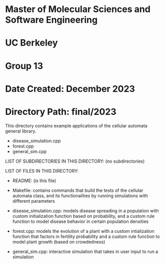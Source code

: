 # Master of Molecular Sciences and Software Engineering
# UC Berkeley
# 
# Group 13
# Date Created: December 2023
#
# Directory Path: final/2023

This directory contains example applications of the cellular automata general library. 
- disease_simulation.cpp 
- forest.cpp 
- general_sim.cpp 

LIST OF SUBDIRECTORIES IN THIS DIRECTORY:
(no subdirectories)

LIST OF FILES IN THIS DIRECTORY:
- README: (is this file)

- Makefile: contains commands that build the tests of the cellular automata class, and its functionalities by running simulations with different parameters
- disease_simulation.cpp: models disease spreading in a population 
    with custom initialization function based on probability, and a custom rule function to model disease behavior in certain population densities 
- forest.cpp: models the evolution of a plant with a custom intialization   function that factors in fertility probability and a custom rule function to model plant growth (based on crowdedness)
- general_sim.cpp: interactive simulation that takes in user input to run a simulation 

